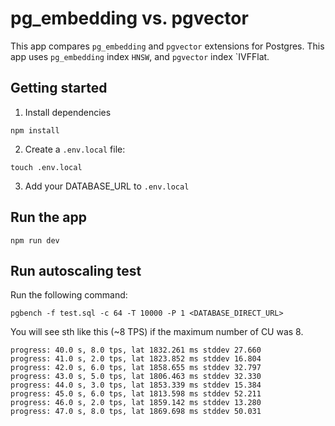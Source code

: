 # pg_embedding vs. pgvector
This app compares `pg_embedding` and `pgvector` extensions for Postgres.
This app uses `pg_embedding` index `HNSW`, and `pgvector` index `IVFFlat.

## Getting started
1. Install dependencies
```
npm install
```

2. Create a `.env.local` file:
```
touch .env.local
```

3. Add your DATABASE_URL to `.env.local`

## Run the app
```
npm run dev
```

## Run autoscaling test
Run the following command:
```
pgbench -f test.sql -c 64 -T 10000 -P 1 <DATABASE_DIRECT_URL>
```
You will see sth like this (~8 TPS) if the maximum number of CU was 8.
```
progress: 40.0 s, 8.0 tps, lat 1832.261 ms stddev 27.660
progress: 41.0 s, 2.0 tps, lat 1823.852 ms stddev 16.804
progress: 42.0 s, 6.0 tps, lat 1858.655 ms stddev 32.797
progress: 43.0 s, 5.0 tps, lat 1806.463 ms stddev 32.330
progress: 44.0 s, 3.0 tps, lat 1853.339 ms stddev 15.384
progress: 45.0 s, 6.0 tps, lat 1813.598 ms stddev 52.211
progress: 46.0 s, 2.0 tps, lat 1859.142 ms stddev 13.280
progress: 47.0 s, 8.0 tps, lat 1869.698 ms stddev 50.031
```